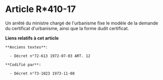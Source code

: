 # Article R*410-17

Un arrêté du ministre chargé de l'urbanisme fixe le modèle de la demande du certificat d'urbanisme, ainsi que la forme dudit
certificat.

**Liens relatifs à cet article**

	**Anciens textes**:

	  - Décret n°72-613 1972-07-03 ART. 12

	**Codifié par**:

	  - Décret n°73-1023 1973-11-08
